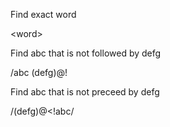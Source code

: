 Find exact word

\<word\>

Find abc that is not followed by defg

/abc \(defg\)\@!

Find abc that is not preceed by defg

/\(defg\)\@<!abc/
